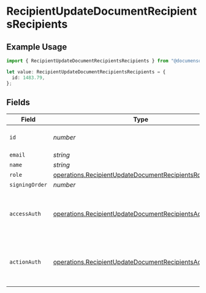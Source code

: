 # RecipientUpdateDocumentRecipientsRecipients

## Example Usage

```typescript
import { RecipientUpdateDocumentRecipientsRecipients } from "@documenso/sdk-typescript/models/operations";

let value: RecipientUpdateDocumentRecipientsRecipients = {
  id: 1483.79,
};
```

## Fields

| Field                                                                                                                            | Type                                                                                                                             | Required                                                                                                                         | Description                                                                                                                      |
| -------------------------------------------------------------------------------------------------------------------------------- | -------------------------------------------------------------------------------------------------------------------------------- | -------------------------------------------------------------------------------------------------------------------------------- | -------------------------------------------------------------------------------------------------------------------------------- |
| `id`                                                                                                                             | *number*                                                                                                                         | :heavy_check_mark:                                                                                                               | The ID of the recipient to update.                                                                                               |
| `email`                                                                                                                          | *string*                                                                                                                         | :heavy_minus_sign:                                                                                                               | N/A                                                                                                                              |
| `name`                                                                                                                           | *string*                                                                                                                         | :heavy_minus_sign:                                                                                                               | N/A                                                                                                                              |
| `role`                                                                                                                           | [operations.RecipientUpdateDocumentRecipientsRole](../../models/operations/recipientupdatedocumentrecipientsrole.md)             | :heavy_minus_sign:                                                                                                               | N/A                                                                                                                              |
| `signingOrder`                                                                                                                   | *number*                                                                                                                         | :heavy_minus_sign:                                                                                                               | N/A                                                                                                                              |
| `accessAuth`                                                                                                                     | [operations.RecipientUpdateDocumentRecipientsAccessAuth](../../models/operations/recipientupdatedocumentrecipientsaccessauth.md) | :heavy_minus_sign:                                                                                                               | The type of authentication required for the recipient to access the document.                                                    |
| `actionAuth`                                                                                                                     | [operations.RecipientUpdateDocumentRecipientsActionAuth](../../models/operations/recipientupdatedocumentrecipientsactionauth.md) | :heavy_minus_sign:                                                                                                               | The type of authentication required for the recipient to sign the document.                                                      |